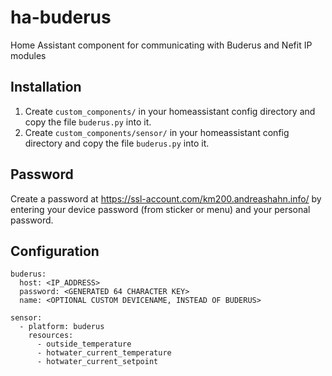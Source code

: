 # ha-buderus
Home Assistant component for communicating with Buderus and Nefit IP modules

## Installation

1. Create ```custom_components/``` in your homeassistant config directory and copy the file ```buderus.py``` into it.
2. Create ```custom_components/sensor/``` in your homeassistant config directory and copy the file ```buderus.py``` into it.

## Password
Create a password at https://ssl-account.com/km200.andreashahn.info/ by entering your device password (from sticker or menu) and your personal password.

## Configuration


```
buderus:
  host: <IP_ADDRESS>
  password: <GENERATED 64 CHARACTER KEY>
  name: <OPTIONAL CUSTOM DEVICENAME, INSTEAD OF BUDERUS>

sensor:
  - platform: buderus
    resources:
      - outside_temperature
      - hotwater_current_temperature
      - hotwater_current_setpoint
```
